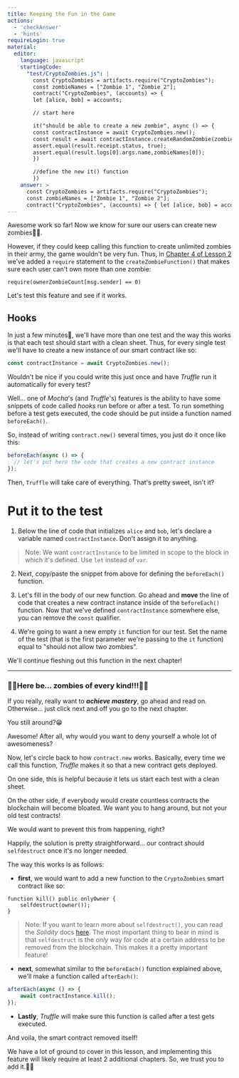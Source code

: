 ```yaml
---
title: Keeping the Fun in the Game
actions:
  - 'checkAnswer'
  - 'hints'
requireLogin: true
material:
  editor:
    language: javascript
    startingCode:
      "test/CryptoZombies.js": |
        const CryptoZombies = artifacts.require("CryptoZombies");
        const zombieNames = ["Zombie 1", "Zombie 2"];
        contract("CryptoZombies", (accounts) => {
        let [alice, bob] = accounts;

        // start here

        it("should be able to create a new zombie", async () => {
        const contractInstance = await CryptoZombies.new();
        const result = await contractInstance.createRandomZombie(zombieNames[0], {from: alice});
        assert.equal(result.receipt.status, true);
        assert.equal(result.logs[0].args.name,zombieNames[0]);
        })

        //define the new it() function
        })
    answer: >
      const CryptoZombies = artifacts.require("CryptoZombies");
      const zombieNames = ["Zombie 1", "Zombie 2"];
      contract("CryptoZombies", (accounts) => { let [alice, bob] = accounts; let contractInstance; beforeEach(async () => { contractInstance = await CryptoZombies.new(); }); it("should be able to create a new zombie", async () => { const result = await contractInstance.createRandomZombie(zombieNames[0], {from: alice}); assert.equal(result.receipt.status, true); assert.equal(result.logs[0].args.name,zombieNames[0]); }) it("should not allow two zombies", async () => { }) })
---
```


Awesome work so far! Now we know for sure our users can create new zombies👌🏻.

However, if they could keep calling this function to create unlimited zombies in their army, the game wouldn't be very fun. Thus, in <a href="https://cryptozombies.io/en/lesson/2/chapter/4" target=_blank>Chapter 4 of Lesson 2</a> we've added a `require` statement to the `createZombieFunction()` that makes sure each user can't own more than one zombie:

```sol
require(ownerZombieCount[msg.sender] == 0)
```

Let's test this feature and see if it works.

## Hooks

In just a few minutes🤞, we'll have more than one test and the way this works is that each test should start with a clean sheet. Thus, for every single test we'll have to create a new instance of our smart contract like so:

```javascript
const contractInstance = await CryptoZombies.new();
```

Wouldn't be nice if you could write this just once and have _Truffle_ run it automatically for every test?

Well... one of _Mocha_'s (and _Truffle_'s) features is the ability to have some snippets of code called _hooks_ run before or after a test. To run something before a test gets executed, the code should be put inside a function named `beforeEach()`.

So, instead of writing `contract.new()` several times, you just do it once like this:

```javascript
beforeEach(async () => {
  // let's put here the code that creates a new contract instance
});
```

Then, `Truffle` will take care of everything. That's pretty sweet, isn't it?

# Put it to the test

1. Below the line of code that initializes `alice` and `bob`, let's declare a variable named `contractInstance`. Don't assign it to anything.
> Note: We want `contractInstance` to be limited in scope to the block in which it's defined. Use `let` instead of `var`.

2. Next, copy/paste the snippet from above for defining the `beforeEach()` function.

3. Let's fill in the body of our new function. Go ahead and **move** the line of code that creates a new contract instance inside of the `beforeEach()` function. Now that we've defined `contractInstance` somewhere else, you can remove the `const` qualifier.

5. We're going to want a new empty `it` function for our test. Set the name of the test (that is the first parameter we're passing to the `it` function) equal to "should not allow two zombies".

We'll continue fleshing out this function in the next chapter!

---

### 🧟‍♂️Here be... zombies of every kind!!!🧟‍♂️

If you really, really want to **_achieve mastery_**, go ahead and read on. Otherwise... just click next and off you go to the next chapter.

You still around?😁

Awesome! After all, why would you want to deny yourself a whole lot of awesomeness?

Now, let's circle back to how `contract.new` works. Basically, every time we call this function, _Truffle_ makes it so that a new contract gets deployed.

On one side, this is helpful because it lets us start each test with a clean sheet.

On the other side, if everybody would create countless contracts the blockchain will become bloated. We want you to hang around, but not your old test contracts!

We would want to prevent this from happening, right?

Happily, the solution is pretty straightforward... our contract should `selfdestruct` once it's no longer needed.

The way this works is as follows:

- **first**, we would want to add a new function to the `CryptoZombies` smart contract like so:

 ```sol
 function kill() public onlyOwner {
     selfdestruct(owner());
 }
 ```
> Note: If you want to learn more about `selfdestruct()`, you can read the _Solidity_ docs  <a href="https://solidity.readthedocs.io/en/v0.4.21/introduction-to-smart-contracts.html#self-destruct" target=_blank>here</a>. The most important thing to bear in mind is that `selfdestruct` is the _only_ way for code at a certain address to be removed from the blockchain. This makes it a pretty important feature!

- **next**, somewhat similar to the `beforeEach()` function explained above, we'll make a function called `afterEach()`:

 ```javascript
 afterEach(async () => {
     await contractInstance.kill();
 });
 ```

- **Lastly**, _Truffle_ will make sure this function is called after a test gets executed.

And voila, the smart contract removed itself!

We have a lot of ground to cover in this lesson, and implementing this feature will likely require at least 2 additional chapters. So, we trust you to add it.💪🏻
